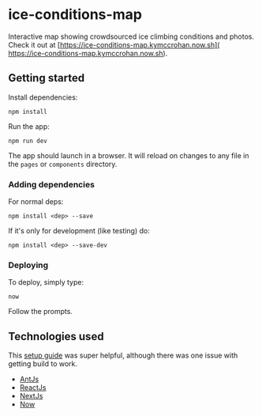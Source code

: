 # ice-conditions-map
Interactive map showing crowdsourced ice climbing conditions and photos.
Check it out at [https://ice-conditions-map.kymccrohan.now.sh]( https://ice-conditions-map.kymccrohan.now.sh).

## Getting started
Install dependencies:
```.env
npm install
```
Run the app:
```.env
npm run dev
```
The app should launch in a browser. It will reload on changes to any file in the `pages` or `components` directory.

### Adding dependencies
For normal deps:
```.env
npm install <dep> --save
```
If it's only for development (like testing) do:
```.env
npm install <dep> --save-dev
```

### Deploying
To deploy, simply type:
```.env
now
```
Follow the prompts.

## Technologies used
This [setup guide](https://levelup.gitconnected.com/lets-create-a-project-with-nextjs-antd-and-deploy-with-now-sh-e38772348312) 
was super helpful, although there was one issue with getting build to work.
- [AntJs](https://ant.design/)
- [ReactJs](https://reactjs.org/)
- [NextJs](https://nextjs.org/)
- [Now](https://zeit.co/home)